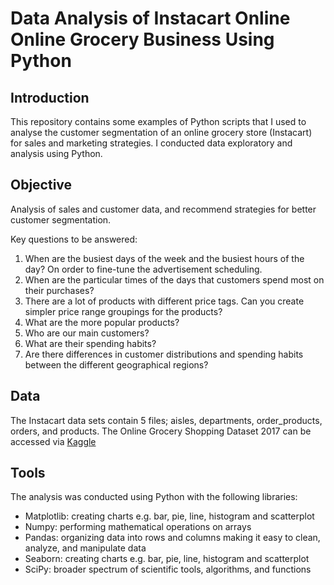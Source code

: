 # Data Analysis of Instacart Online Online Grocery Business Using Python

## Introduction
This repository contains some examples of Python scripts that I used to analyse the customer segmentation of an online grocery store (Instacart) for sales and marketing strategies. I conducted data exploratory and analysis using Python.

## Objective
Analysis of sales and customer data, and recommend strategies for better customer segmentation.

Key questions to be answered:
1. When are the busiest days of the week and the busiest hours of the day? On order to fine-tune the advertisement scheduling.
2. When are the particular times of the days that customers spend most on their purchases?
3. There are a lot of products with different price tags. Can you create simpler price range groupings for the products?
4. What are the more popular products?
5. Who are our main customers?
6. What are their spending habits?
7. Are there differences in customer distributions and spending habits between the different geographical regions?

## Data
The Instacart data sets contain 5 files; aisles, departments, order_products, orders, and products. The Online Grocery Shopping Dataset 2017 can be accessed via [Kaggle](https://www.kaggle.com/c/instacart-market-basket-analysis/data)							
## Tools
The analysis was conducted using Python with the following libraries:
+ Matplotlib: creating charts e.g. bar, pie, line, histogram and scatterplot
+ Numpy: performing mathematical operations on arrays
+ Pandas: organizing data into rows and columns making it easy to clean, analyze, and manipulate data
+ Seaborn: creating charts e.g. bar, pie, line, histogram and scatterplot
+ SciPy: broader spectrum of scientific tools, algorithms, and functions

